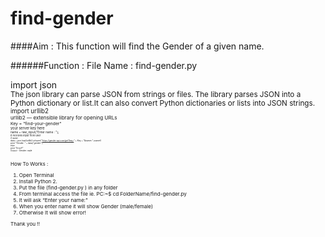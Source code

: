 # find-gender

####Aim : This function will find the Gender of a given name.<br>

######Function :  File Name : find-gender.py<br>

import json <br>
 <small>The json library can parse JSON from strings or files. The library parses JSON into a 	Python dictionary or list.It can also convert Python dictionaries or lists into JSON strings. <small><br>
import urllib2<br>
 <small>urllib2 — extensible library for opening URLs <small><br>
Key = "find-your-gender"<br>
 <small>your server key here <small><br>
name = raw_input("Enter name : ");<br>
 <small>It receives Input from user <small><br>
if name:<br>
    data = json.load(urllib2.urlopen("https://gender-api.com/get?key=" + Key + "&name="+name))<br>
    print "Gender: " + data["gender"];<br>
else:<br>
    print "Error!!"<br>
Output - Gender: male<br>


How To Works :<br>
1. Open Terminal<br>
2. Install Python 2.<br>
3. Put the file (find-gender.py ) in any folder<br>
4. From terminal access the file ie. PC:~$  cd FolderName/find-gender.py<br>
5. It will ask “Enter your name:”<br>
6. When you enter name it will show Gender (male/female)<br>
7. Otherwise It will show error!<br>


Thank you !!
